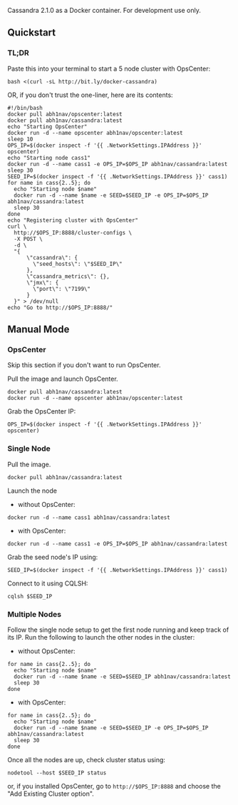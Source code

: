Cassandra 2.1.0 as a Docker container. For development use only.  

## Quickstart

### TL;DR

Paste this into your terminal to start a 5 node cluster with OpsCenter:  

```
bash <(curl -sL http://bit.ly/docker-cassandra)
```

OR, if you don't trust the one-liner, here are its contents:
  
```
#!/bin/bash
docker pull abh1nav/opscenter:latest
docker pull abh1nav/cassandra:latest
echo "Starting OpsCenter"
docker run -d --name opscenter abh1nav/opscenter:latest
sleep 10
OPS_IP=$(docker inspect -f '{{ .NetworkSettings.IPAddress }}' opscenter)
echo "Starting node cass1"
docker run -d --name cass1 -e OPS_IP=$OPS_IP abh1nav/cassandra:latest
sleep 30
SEED_IP=$(docker inspect -f '{{ .NetworkSettings.IPAddress }}' cass1)
for name in cass{2..5}; do
  echo "Starting node $name"
  docker run -d --name $name -e SEED=$SEED_IP -e OPS_IP=$OPS_IP abh1nav/cassandra:latest
  sleep 30
done
echo "Registering cluster with OpsCenter"
curl \
  http://$OPS_IP:8888/cluster-configs \
  -X POST \
  -d \
  "{
      \"cassandra\": {
        \"seed_hosts\": \"$SEED_IP\"
      },
      \"cassandra_metrics\": {},
      \"jmx\": {
        \"port\": \"7199\"
      }
  }" > /dev/null
echo "Go to http://$OPS_IP:8888/"
```

## Manual Mode

### OpsCenter
Skip this section if you don't want to run OpsCenter.

Pull the image and launch OpsCenter.  
  
```
docker pull abh1nav/cassandra:latest
docker run -d --name opscenter abh1nav/opscenter:latest
```

Grab the OpsCenter IP:

```
OPS_IP=$(docker inspect -f '{{ .NetworkSettings.IPAddress }}' opscenter)
```

### Single Node
Pull the image.  
  
```
docker pull abh1nav/cassandra:latest
```
  
Launch the node  
  
  - without OpsCenter:  
  
```
docker run -d --name cass1 abh1nav/cassandra:latest
```
  
  - with OpsCenter:  
  
```
docker run -d --name cass1 -e OPS_IP=$OPS_IP abh1nav/cassandra:latest
```
  
Grab the seed node's IP using:  
  
```
SEED_IP=$(docker inspect -f '{{ .NetworkSettings.IPAddress }}' cass1)
```
  
Connect to it using CQLSH:  
  
```
cqlsh $SEED_IP
```
  
### Multiple Nodes
  
Follow the single node setup to get the first node running and keep track of its IP. Run the following to launch the other nodes in the cluster:  
  - without OpsCenter:  
  
```
for name in cass{2..5}; do
  echo "Starting node $name"
  docker run -d --name $name -e SEED=$SEED_IP abh1nav/cassandra:latest
  sleep 30
done
```
  
  - with OpsCenter:  
  
```
for name in cass{2..5}; do
  echo "Starting node $name"
  docker run -d --name $name -e SEED=$SEED_IP -e OPS_IP=$OPS_IP abh1nav/cassandra:latest
  sleep 30
done
```
  
Once all the nodes are up, check cluster status using:  
  
```
nodetool --host $SEED_IP status
```
  
or, if you installed OpsCenter, go to `http://$OPS_IP:8888` and choose the "Add Existing Cluster option".
